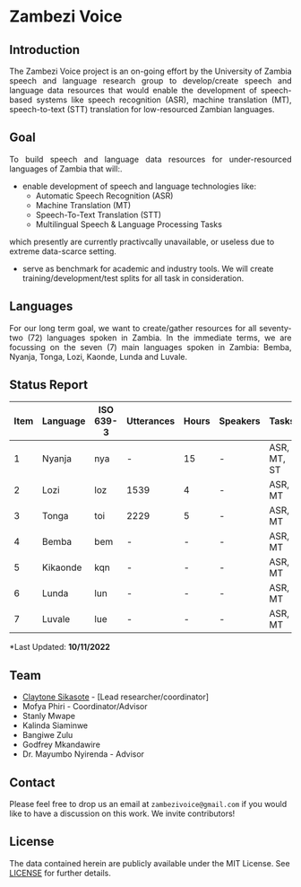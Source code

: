 # Zambezi Voice

## Introduction

<div align="justify">
<p>The Zambezi Voice project is an on-going effort by the University of Zambia speech and language research group  to develop/create speech and language data resources that would enable the development of speech-based systems like speech recognition (ASR), machine translation (MT), speech-to-text (STT) translation for low-resourced Zambian languages.</p>
</div>

## Goal
<div align="justify">
  <p> To build speech and language data resources for under-resourced languages of Zambia that will:.</p>
</div>

  - enable development of speech and language technologies like:
    - Automatic Speech Recognition (ASR)
    - Machine Translation (MT)
    - Speech-To-Text Translation (STT)
    - Multilingual Speech & Language Processing Tasks
       
   which presently are currently practivcally unavailable, or useless due to extreme data-scarce setting.
   
  - serve as benchmark for academic and industry tools. We will create training/development/test splits for all task in consideration.
    
## Languages

<div align="justify">
  <p>For our long term goal, we want to create/gather resources for all seventy-two (72) languages spoken in Zambia. In the immediate terms, we are focussing on the seven (7) main languages spoken in Zambia: Bemba, Nyanja, Tonga, Lozi, Kaonde, Lunda and Luvale.</p>
</div>

## Status Report

<div class="tg-wrap" align="left">
  <table>
    <thead>
      <tr>
        <th>Item</th>
        <th>Language</th>
        <th>ISO 639-3</th>
        <th>Utterances</th>
        <th>Hours</th>
        <th>Speakers</th>
        <th>Tasks</th>
      </tr>
    </thead>
    <tbody>
      <tr>
        <td>1</td>
        <td>Nyanja</td>
        <td>nya</td>
        <td>-</td>
        <td>15</td>
        <td>-</td>
        <td>ASR, MT, ST</td>
      </tr>
      <tr>
        <td>2</td>
        <td>Lozi</td>
        <td>loz</td>
        <td>1539</td>
        <td>4</td>
        <td>-</td>
        <td>ASR, MT</td>
      </tr>
      <tr>
        <td>3</td>
        <td>Tonga</td>
        <td>toi</td>
        <td>2229</td>
        <td>5</td>
        <td>-</td>
        <td>ASR, MT</td>
      </tr>
      <tr>
        <td>4</td>
        <td>Bemba</td>
        <td>bem</td>
        <td>-</td>
        <td>-</td>
        <td>-</td>
        <td>ASR, MT</td>
      </tr>
      <tr>
        <td>5</td>
        <td>Kikaonde</td>
        <td>kqn</td>
        <td>-</td>
        <td>-</td>
        <td>-</td>
        <td>ASR, MT</td>
      </tr>
      <tr>
        <td>6</td>
        <td>Lunda</td>
        <td>lun</td>
        <td>-</td>
        <td>-</td>
        <td>-</td>
        <td>ASR, MT</td>
      </tr>
      <tr>
        <td>7</td>
        <td>Luvale</td>
        <td>lue</td>
        <td>-</td>
        <td>-</td>
        <td>-</td>
        <td>ASR, MT</td>
      </tr>
    </tbody>
  </table>
  <p>*Last Updated: <strong>10/11/2022</strong></p>
</div>

## Team

  - [Claytone Sikasote](https://csikasote.github.io) - [Lead researcher/coordinator]
  - Mofya Phiri - Coordinator/Advisor
  - Stanly Mwape
  - Kalinda Siaminwe
  - Bangiwe Zulu
  - Godfrey Mkandawire
  - Dr. Mayumbo Nyirenda - Advisor

## Contact
Please feel free to drop us an email at `zambezivoice@gmail.com` if you would like to have a discussion on this work. We invite contributors!

## License
The data contained herein are publicly available under the MIT License. See [LICENSE](https://github.com/unza-speech-lab/zambezi-voice/blob/main/LICENSE) for further details.

